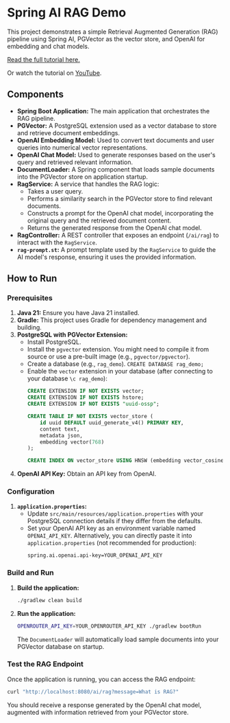 # Spring AI RAG Demo

This project demonstrates a simple Retrieval Augmented Generation (RAG) pipeline using Spring AI, PGVector as the vector store, and OpenAI for embedding and chat models.

[Read the full tutorial here.](https://www.sohamkamani.com/java/spring-ai-rag-application/)

Or watch the tutorial on [YouTube](https://www.youtube.com/watch?v=7TdOwFcLV5s&ab_channel=SohamKamani).

## Components

*   **Spring Boot Application:** The main application that orchestrates the RAG pipeline.
*   **PGVector:** A PostgreSQL extension used as a vector database to store and retrieve document embeddings.
*   **OpenAI Embedding Model:** Used to convert text documents and user queries into numerical vector representations.
*   **OpenAI Chat Model:** Used to generate responses based on the user's query and retrieved relevant information.
*   **DocumentLoader:** A Spring component that loads sample documents into the PGVector store on application startup.
*   **RagService:** A service that handles the RAG logic:
    *   Takes a user query.
    *   Performs a similarity search in the PGVector store to find relevant documents.
    *   Constructs a prompt for the OpenAI chat model, incorporating the original query and the retrieved document content.
    *   Returns the generated response from the OpenAI chat model.
*   **RagController:** A REST controller that exposes an endpoint (`/ai/rag`) to interact with the `RagService`.
*   **`rag-prompt.st`:** A prompt template used by the `RagService` to guide the AI model's response, ensuring it uses the provided information.

## How to Run

### Prerequisites

1.  **Java 21:** Ensure you have Java 21 installed.
2.  **Gradle:** This project uses Gradle for dependency management and building.
3.  **PostgreSQL with PGVector Extension:**
    *   Install PostgreSQL.
    *   Install the `pgvector` extension. You might need to compile it from source or use a pre-built image (e.g., `pgvector/pgvector`).
    *   Create a database (e.g., `rag_demo`). `CREATE DATABASE rag_demo;`
    *   Enable the `vector` extension in your database (after connecting to your database `\c rag_demo`):
        ```sql
        CREATE EXTENSION IF NOT EXISTS vector;
        CREATE EXTENSION IF NOT EXISTS hstore;
        CREATE EXTENSION IF NOT EXISTS "uuid-ossp";

        CREATE TABLE IF NOT EXISTS vector_store (
            id uuid DEFAULT uuid_generate_v4() PRIMARY KEY,
            content text,
            metadata json,
            embedding vector(768)
        );

        CREATE INDEX ON vector_store USING HNSW (embedding vector_cosine_ops);
        ```
4.  **OpenAI API Key:** Obtain an API key from OpenAI.

### Configuration

1.  **`application.properties`:**
    *   Update `src/main/resources/application.properties` with your PostgreSQL connection details if they differ from the defaults.
    *   Set your OpenAI API key as an environment variable named `OPENAI_API_KEY`. Alternatively, you can directly paste it into `application.properties` (not recommended for production):
        ```properties
        spring.ai.openai.api-key=YOUR_OPENAI_API_KEY
        ```

### Build and Run

1.  **Build the application:**
    ```bash
    ./gradlew clean build
    ```
2.  **Run the application:**
    ```bash
    OPENROUTER_API_KEY=YOUR_OPENROUTER_API_KEY ./gradlew bootRun
    ```
    The `DocumentLoader` will automatically load sample documents into your PGVector database on startup.

### Test the RAG Endpoint

Once the application is running, you can access the RAG endpoint:

```bash
curl "http://localhost:8080/ai/rag?message=What is RAG?"
```

You should receive a response generated by the OpenAI chat model, augmented with information retrieved from your PGVector store.